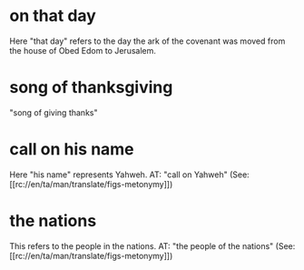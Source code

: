 # on that day

Here "that day" refers to the day the ark of the covenant was moved from the house of Obed Edom to Jerusalem.

# song of thanksgiving

"song of giving thanks"

# call on his name

Here "his name" represents Yahweh. AT: "call on Yahweh" (See: [[rc://en/ta/man/translate/figs-metonymy]])

# the nations

This refers to the people in the nations. AT: "the people of the nations" (See: [[rc://en/ta/man/translate/figs-metonymy]])